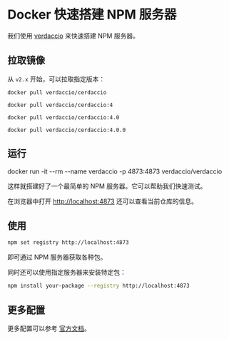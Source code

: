 # Docker 快速搭建 NPM 服务器

我们使用 [verdaccio](https://verdaccio.org/docs/docker/) 来快速搭建 NPM 服务器。

## 拉取镜像

从 `v2.x` 开始，可以拉取指定版本：

```docker
docker pull verdaccio/cerdaccio

docker pull verdaccio/cerdaccio:4

docker pull verdaccio/cerdaccio:4.0

docker pull verdaccio/cerdaccio:4.0.0
```

## 运行

docker run -it --rm --name verdaccio -p 4873:4873 verdaccio/verdaccio

这样就搭建好了一个最简单的 NPM 服务器。它可以帮助我们快速测试。

在浏览器中打开 [http://localhost:4873](http://localhost:4873) 还可以查看当前仓库的信息。

## 使用

```sh
npm set registry http://localhost:4873
```

即可通过 NPM 服务器获取各种包。

同时还可以使用指定服务器来安装特定包：

```sh
npm install your-package --registry http://localhost:4873
```

## 更多配置

更多配置可以参考 [官方文档](https://verdaccio.org/zh-CN/docs/docker)。
